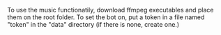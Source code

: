 To use the music functionatily, download ffmpeg executables and place them on the root folder.
To set the bot on, put a token in a file named "token" in the "data" directory (if there is none, create one.)
